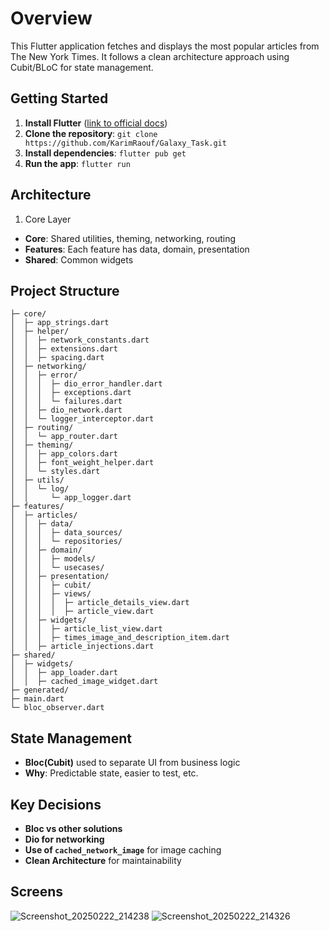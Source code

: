# Overview
This Flutter application fetches and displays the most popular articles from The New York Times. It follows a clean architecture approach using Cubit/BLoC for state management.

## Getting Started

1. **Install Flutter** ([link to official docs](https://flutter.dev/))
2. **Clone the repository**: `git clone https://github.com/KarimRaouf/Galaxy_Task.git`
3. **Install dependencies**: `flutter pub get`
4. **Run the app**: `flutter run`

## Architecture

1. Core Layer

- **Core**: Shared utilities, theming, networking, routing
- **Features**: Each feature has data, domain, presentation
- **Shared**: Common widgets

## Project Structure

```lib/
├─ core/
│  ├─ app_strings.dart
│  ├─ helper/
│  │  ├─ network_constants.dart
│  │  ├─ extensions.dart
│  │  ├─ spacing.dart
│  ├─ networking/
│  │  ├─ error/
│  │  │  ├─ dio_error_handler.dart
│  │  │  ├─ exceptions.dart
│  │  │  └─ failures.dart
│  │  ├─ dio_network.dart
│  │  └─ logger_interceptor.dart
│  ├─ routing/
│  │  └─ app_router.dart
│  ├─ theming/
│  │  ├─ app_colors.dart
│  │  ├─ font_weight_helper.dart
│  │  └─ styles.dart
│  ├─ utils/
│  │  └─ log/
│  │     └─ app_logger.dart
├─ features/
│  ├─ articles/
│  │  ├─ data/
│  │  │  ├─ data_sources/
│  │  │  └─ repositories/
│  │  ├─ domain/
│  │  │  ├─ models/
│  │  │  └─ usecases/
│  │  ├─ presentation/
│  │  │  ├─ cubit/
│  │  │  ├─ views/
│  │  │  │  ├─ article_details_view.dart
│  │  │  │  ├─ article_view.dart
│  │  ├─ widgets/
│  │  │  ├─ article_list_view.dart
│  │  │  ├─ times_image_and_description_item.dart
│  │  ├─ article_injections.dart
├─ shared/
│  ├─ widgets/
│  │  ├─ app_loader.dart
│  │  ├─ cached_image_widget.dart
├─ generated/
├─ main.dart
└─ bloc_observer.dart
```

## State Management

- **Bloc(Cubit)** used to separate UI from business logic
- **Why**: Predictable state, easier to test, etc.

## Key Decisions

- **Bloc vs other solutions**
- **Dio for networking**
- **Use of `cached_network_image`** for image caching
- **Clean Architecture** for maintainability


## Screens

![Screenshot_20250222_214238](https://github.com/user-attachments/assets/8eff3d6b-e2e5-4391-a4b2-00d84edfa932)
![Screenshot_20250222_214326](https://github.com/user-attachments/assets/bd8f46be-8cc6-4b01-b4d3-22eda09178fd)


